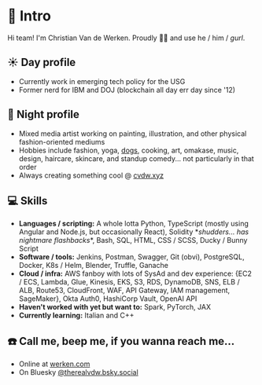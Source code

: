 # 👋 Intro

Hi team! I'm Christian Van de Werken. Proudly 🏳️‍🌈 and use he / him / *gurl*. 

## ☀️ Day profile

* Currently work in emerging tech policy for the USG
* Former nerd for IBM and DOJ (blockchain all day err day since '12)

## 🌙 Night profile

* Mixed media artist working on painting, illustration, and other physical fashion-oriented mediums  
* Hobbies include fashion, yoga, [dogs][3], cooking, art, omakase, music, design, haircare, skincare, and standup comedy... not particularly in that order
* Always creating something cool @ [cvdw.xyz][4]

## 💻 Skills

* **Languages / scripting:** A whole lotta Python, TypeScript (mostly using Angular and Node.js, but occasionally React), Solidity \**shudders... has nightmare flashbacks*\*, Bash, SQL, HTML, CSS / SCSS, Ducky / Bunny Script
* **Software / tools:** Jenkins, Postman, Swagger, Git (obvi), PostgreSQL, Docker, K8s / Helm, Blender, Truffle, Ganache
* **Cloud / infra:** AWS fanboy with lots of SysAd and dev experience: {EC2 / ECS, Lambda, Glue, Kinesis, EKS, S3, RDS, DynamoDB, SNS, ELB / ALB, Route53, CloudFront, WAF, API Gateway, IAM management, SageMaker}, Okta Auth0, HashiCorp Vault, OpenAI API
* **Haven't worked with yet but want to:** Spark, PyTorch, JAX
* **Currently learning:** Italian and C++

## ☎️ Call me, beep me, if you wanna reach me...

* Online at [werken.com][2]
* On Bluesky [@therealvdw.bsky.social][5]

[1]: https://www.instagram.com/werkendesign/
[2]: https://werken.com
[3]: https://gogo.werken.com
[4]: https://cvdw.xyz/
[5]: https://bsky.app/profile/therealvdw.bsky.social
